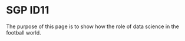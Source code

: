 # SGP ID11

The purpose of this page is to show how the role of data science in the football world.  


